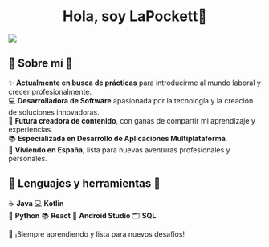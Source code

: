 <div align="center">
<h1 align="center">Hola, soy LaPockett👋</h1>
</div>
<img src="https://raw.githubusercontent.com/LaPockett/assets/refs/heads/main/banner.png?token=GHSAT0AAAAAAC5EG4LTERHCQ664AWZYLYUIZ4BIR7Q">


## 🌟 Sobre mí 🌟  

✨ **Actualmente en busca de prácticas** para introducirme al mundo laboral y crecer profesionalmente.  
💻 **Desarrolladora de Software** apasionada por la tecnología y la creación de soluciones innovadoras.  
🎥 **Futura creadora de contenido**, con ganas de compartir mi aprendizaje y experiencias.  
📚 **Especializada en Desarrollo de Aplicaciones Multiplataforma**.  
🏡 **Viviendo en España**, lista para nuevas aventuras profesionales y personales.  

## 🌟 Lenguajes y herramientas 🌟  

☕ **Java** 
💻 **Kotlin**  
🐍 **Python**
📚 **React**
👾 **Android Studio**
🗂️ **SQL**

🚀 ¡Siempre aprendiendo y lista para nuevos desafíos!
<br>
